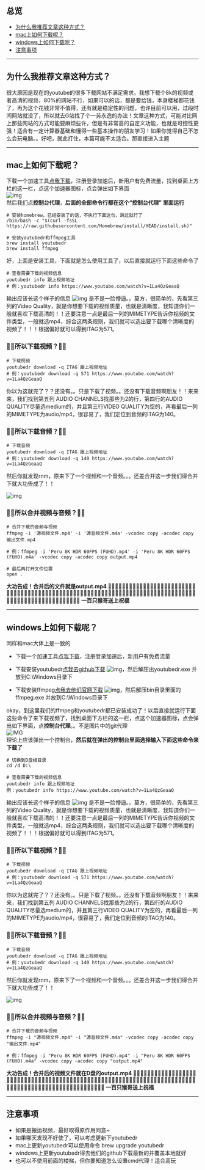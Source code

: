 
## 总览
- [为什么我推荐文章这种方式？](#为什么我推荐文章这种方式？)
- [mac上如何下载呢？](#mac上如何下载呢？)
- [windows上如何下载呢？](#windows上如何下载呢？)
- [注意事项](#注意事项)

***
## 为什么我推荐文章这种方式？
很大原因是现在的youtube的很多下载网站不满足需求，我想下载个8k的视频或者高清的视频，80%的网站不行，如果可以的话，都是要给钱，本身楼梯都花钱了，再为这个花钱非常不值得，还有就是稳定性的问题，也许目前可以用，过段时间网站就没了，所以就去G站找了个一劳永逸的办法！文章这种方式，可能对比网上那些网站的方式可能要麻烦些许，但是有非常高的自定义功能，也就是可控性更强！适合有一定计算器基础和懂得一些基本操作的朋友学习！如果你觉得自己不怎么会玩电脑。。好吧，就此打住，本篇可能不太适合。那直接进入主题

***
## mac上如何下载呢？

下载一个加速工具[点我下载](http://pigcha.com?from=youtube-dl)，注册登录加速后，新用户有免费流量，找到桌面上方栏的这一栏，点这个加速器图标，点会弹出如下界面  
![img](https://cdn.processon.com/6065e15ce0b34d28298e72ce)  
然后我们点**控制台代理**，**后面的全部命令行都在这个“控制台代理” 里面运行**

```
# 安装homebrew，已经安装了的话，不执行下面这句，跳过就行了
/bin/bash -c "$(curl -fsSL https://raw.githubusercontent.com/Homebrew/install/HEAD/install.sh)" 
```

```
# 安装youtubedr和ffmpeg工具
brew install youtubedr
brew install ffmpeg
```

好，上面是安装工具，下面就是怎么使用工具了，以后直接就运行下面这些命令了
```
# 查看需要下载的视频信息
youtubedr info 跟上视频地址
# 例：youtubedr info https://www.youtube.com/watch?v=1La4QzGeaaQ
```
输出应该长这个样子的信息
![img](https://cdn.processon.com/60ae5864e0b34d38418a1124)
是不是一脸懵逼。。莫方，很简单的，先看第三列的Video Quality，就是你想要下载的视频质量，也就是清晰度，我知道你们一般就喜欢下载高清的！！还要注意一点是最后一列的MIMETYPE告诉你视频的文件类型，一般就选mp4，综合这两条规则，我们就可以选出要下载哪个清晰度的视频了！！！根据偏好就可以得到ITAG为571。

### 🙉🙉所以下载视频？🙉🙉
```
# 下载视频
youtubedr download -q ITAG 跟上视频地址
# 例：youtubedr download -q 571 https://www.youtube.com/watch?v=1La4QzGeaaQ
```
你以为这就完了？？还没有。。只是下载了视频。。还没有下载音频啊朋友！！来来来，我们找到第五列 AUDIO CHANNELS找那些为2的行，第四行的AUDIO QUALITY尽量选medium的，并且第三行VIDEO QUALITY为空的，再看最后一列的MIMETYPE为audio/mp4，很容易了，我们定位到音频的ITAG为140。

### 🙉🙉所以下载音频？🙉🙉
```
# 下载音频
youtubedr download -q ITAG 跟上视频地址
# 例：youtubedr download -q 140 https://www.youtube.com/watch?v=1La4QzGeaaQ
```
然后你就发现rnm，原来下了一个视频和一个音频。。。还差合并这一步我们得合并下就大功告成了！！

![img](https://cdn.processon.com/60ae633de0b34d38418a2d04)
### 🙉🙉所以合并视频与音频？🙉🙉
```
# 合并下载的音频与视频
ffmpeg -i '源视频文件.mp4' -i '源音频文件.m4a' -vcodec copy -acodec copy 输出文件.mp4

# 例：ffmpeg -i 'Peru 8K HDR 60FPS (FUHD).mp4' -i 'Peru 8K HDR 60FPS (FUHD).m4a' -vcodec copy -acodec copy output.mp4
```

```
# 最后再打开文件位置
open .
```

**大功告成！合并后的文件就是output.mp4
🙈🙈🙈🙈🙈🙈🙈🙈🙈🙈🙈🙈🙈🙈🙈🙈🙈🙈🙈🙈🙈🙈🙈🙈🙈🙈🙈🙈🙈🙈🙈🙈🙈🙈🙈🙈🙈🙈🙈🙈🙈🙈🙈🙈🙈🙈🙈🙈🙈🙈🙈🙈🙈🙈🙈🙈🙈🙈🙈🙈🙈🙈🙈🙈🙈🙈🙈🙈🙈🙈🙈🙈🙈🙈🙈🙈🙈🙈🙈🙈🙈🙈🙈🙈🙈🙈🙈🙈🙈🙈🙈🙈🙈🙈🙈🙈🙈🙈🙈🙈
一百只猴哥送上祝福**


***
## windows上如何下载呢？
同样和mac大体上是一致的  
- 下载一个加速工具[点我下载](http://pigcha.com?from=youtube-dl)，注册登录加速后，新用户有免费流量

- 下载安装youtubedr[点我去github下载](https://github.com/kkdai/youtube/releases)
![img](https://cdn.processon.com/60aee15f6376893238df67e2)，然后解压出youtubedr.exe 并放到C:\Windows目录下

- 下载安装ffmpeg[点我去他们官网下载](https://www.gyan.dev/ffmpeg/builds/)
![img](https://cdn.processon.com/60aee41107912962458ea7a3)，然后解压bin目录里面的ffmpeg.exe 并放到C:\Windows目录下

okay，到这里我们的ffmpeg和youtubedr都已安装成功了！以后直接就运行下面这些命令了来下载视频了，找到桌面下方栏的这一栏，点这个加速器图标，点会弹出如下界面，点**控制台代理**。。不是图片中的git代理  
![IMG](https://cdn.processon.com/5ffd440d1e0853437c3e1ad1)  
理论上应该弹出一个控制台，**然后就在弹出的控制台里面选择输入下面这些命令来下载了**


```
# 切换到D盘根目录
cd /d D:\
```

```
# 查看需要下载的视频信息
youtubedr info 跟上视频地址
例：youtubedr info https://www.youtube.com/watch?v=1La4QzGeaaQ
```
输出应该长这个样子的信息
![img](https://cdn.processon.com/60af0cf407912962458f5e3e)
是不是一脸懵逼。。莫方，很简单的，先看第三列的Video Quality，就是你想要下载的视频质量，也就是清晰度，我知道你们一般就喜欢下载高清的！！还要注意一点是最后一列的MIMETYPE告诉你视频的文件类型，一般就选mp4，综合这两条规则，我们就可以选出要下载哪个清晰度的视频了！！！根据偏好就可以得到ITAG为571。

### 🙉🙉所以下载视频？🙉🙉
```
# 下载视频
youtubedr download -q ITAG 跟上视频地址
# 例：youtubedr download -q 571 https://www.youtube.com/watch?v=1La4QzGeaaQ
```
你以为这就完了？？还没有。。只是下载了视频。。还没有下载音频啊朋友！！来来来，我们找到第五列 AUDIO CHANNELS找那些为2的行，第四行的AUDIO QUALITY尽量选medium的，并且第三行VIDEO QUALITY为空的，再看最后一列的MIMETYPE为audio/mp4，很容易了，我们定位到音频的ITAG为140。

### 🙉🙉所以下载音频？🙉🙉
```
# 下载音频
youtubedr download -q ITAG 跟上视频地址
# 例：youtubedr download -q 140 https://www.youtube.com/watch?v=1La4QzGeaaQ
```
然后你就发现rnm，原来下了一个视频和一个音频。。。还差合并这一步我们得合并下就大功告成了！！

![img](https://cdn.processon.com/60af0ce46376893238e020e9)
### 🙉🙉所以合并视频与音频？🙉🙉
```
# 合并下载的音频与视频
ffmpeg -i "源视频文件.mp4" -i "源音频文件.m4a" -vcodec copy -acodec copy "输出文件.mp4"

# 例：ffmpeg -i "Peru 8K HDR 60FPS (FUHD).mp4" -i "Peru 8K HDR 60FPS (FUHD).m4a" -vcodec copy -acodec copy "output.mp4"
```
**大功告成！合并后的视频文件就在D盘的output.mp4
🙈🙈🙈🙈🙈🙈🙈🙈🙈🙈🙈🙈🙈🙈🙈🙈🙈🙈🙈🙈🙈🙈🙈🙈🙈🙈🙈🙈🙈🙈🙈🙈🙈🙈🙈🙈🙈🙈🙈🙈🙈🙈🙈🙈🙈🙈🙈🙈🙈🙈🙈🙈🙈🙈🙈🙈🙈🙈🙈🙈🙈🙈🙈🙈🙈🙈🙈🙈🙈🙈🙈🙈🙈🙈🙈🙈🙈🙈🙈🙈🙈🙈🙈🙈🙈🙈🙈🙈🙈🙈🙈🙈🙈🙈🙈🙈🙈🙈🙈🙈
一百只猴哥送上祝福**

***
## 注意事项
- 如果是搬运视频，最好取得原作用同意~
- 如果哪天发现不好使了，可以考虑更新下youtubedr
- mac上更新youtubedr可以使用命令 brew upgrade youtubedr
- windows上更新youtubedr得去他们的github下载最新的并覆盖本地就好
- 也可以不使用前面的楼梯，但你要知道怎么设置cmd代理！适合高玩
